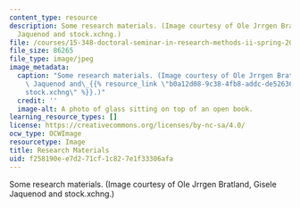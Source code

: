 ```yaml
---
content_type: resource
description: Some research materials. (Image courtesy of Ole Jrrgen Bratland, Gisele
  Jaquenod and stock.xchng.)
file: /courses/15-348-doctoral-seminar-in-research-methods-ii-spring-2004/f258190ee7d271cf1c827e1f33306afa_15-348s04.jpg
file_size: 86265
file_type: image/jpeg
image_metadata:
  caption: "Some research materials. (Image courtesy of Ole Jrrgen Bratland, Gisele\
    \ Jaquenod and\_{{% resource_link \"b0a12d08-9c38-4fb8-addc-de52636f4f83\" \"\
    stock.xchng\" %}}.)"
  credit: ''
  image-alt: A photo of glass sitting on top of an open book.
learning_resource_types: []
license: https://creativecommons.org/licenses/by-nc-sa/4.0/
ocw_type: OCWImage
resourcetype: Image
title: Research Materials
uid: f258190e-e7d2-71cf-1c82-7e1f33306afa
---
```

Some research materials. (Image courtesy of Ole Jrrgen Bratland, Gisele Jaquenod and stock.xchng.)